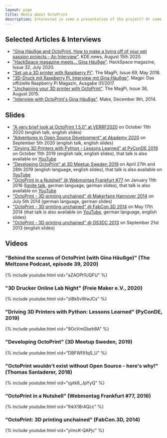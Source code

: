```yaml
---
layout: page
title: Media about OctoPrint
description: Interested in some a presentation of the project? Or some articles or interviews? Here you can find some media about OctoPrint.
---
```


## Selected Articles & Interviews

  * ["Gina Häußge and OctoPrint. How to make a living off of your pet passion projects - An Interview"](https://dot.kde.org/2020/08/15/gina-h%C3%A4u%C3%9Fge-and-octoprint). KDE.news, August 15th 2020.
  * ["HackSpace magazine meets... Gina Häußge"](https://hackspace.raspberrypi.org/issues/32). HackSpace magazine, Issue 32, July 2020.
  * ["Set up a 3D printer with Raspberry Pi"](https://magpi.raspberrypi.org/issues/69). The MagPi, Issue 69, May 2018.
  * ["3D-Druck mit Raspberry Pi. Interview mit Gina Häußge"](http://www.chip.de/downloads/MagPi-Sonderheft-01_17-Vollversion_119062677.html). Magpi: Das offizielle Raspberry Pi Magazin, Ausgabe 01/2017.
  * ["Unchaining your 3D printer with OctoPrint"](https://magpi.raspberrypi.org/issues/36). The MagPi, Issue 36, August 2015.
  * ["Interview with OctoPrint's Gina Häußge"](https://makezine.com/2014/12/09/interview-with-octoprints-gina-hausge/). Make, December 9th, 2014.

## Slides

* ["A very brief look at OctoPrint 1.5.0" at VERRF2020](../slides/verrf2020.pdf) on October 11th 2020 (english talk, english slides)
* ["Adventures in Open Source Development" at Akademy 2020](../slides/akademy2020.pdf) on September 5th 2020 (english talk, english slides)
* ["Driving 3D Printers with Python - Lessons Learned" at PyConDE 2019](../slides/3dms19/) on October 11th 2019 (english talk, english slides), that talk is also available on [YouTube](https://www.youtube.com/watch?v=zlBk5vWwJCs)
* ["Developing OctoPrint" at 3D Meetup Sweden 2019](../slides/3dms19/) on April 27th and 28th 2019 (english language, english slides), that talk is also available on [YouTube](https://www.youtube.com/watch?v=DBFWfXfqS_U)
* ["OctoPrint in a Nutshell" @ Webmontag Frankfurt #77](../slides/wmfra77.pdf) on January 11th 2016 ([Ignite talk](https://en.wikipedia.org/wiki/Ignite_(event)), german language, german slides), that talk is also available on [YouTube](https://www.youtube.com/watch?v=lhkX18r4Qcc)
* ["OctoPrint - 3D printing unchained" @ Makerfaire Hannover 2014](../slides/makerfairehannover14/) on July 5th 2014 (german language, german slides)
* ["OctoPrint - 3D printing unchained" @ FabCon.3D 2014](../slides/fabcon14/) on May 17th 2014 (that talk is also available on [YouTube](https://www.youtube.com/watch?v=ylmcK-QAPjc), german language, english slides)
* ["OctoPrint - 3D printing unchained" @ OS3DC 2013](../slides/os3dc/) on September 21st 2013 (english slides)

## Videos

### "Behind the scenes of OctoPrint (with Gina Häußge)" (The Meltzone Podcast, episode 39, 2020)

{% include youtube.html vid="aZAOPt1UQFU" %}

### "3D Drucker Online Lab Night" (Freie Maker e.V., 2020)

{% include youtube.html vid="zlBk5vWwJCs" %}

### "Driving 3D Printers with Python: Lessons Learned" (PyConDE, 2019)

{% include youtube.html vid="9OcVmGbeh8A" %}

### "Developing OctoPrint" (3D Meetup Sweden, 2019)

{% include youtube.html vid="DBFWfXfqS_U" %}

### "OctoPrint wouldn't exist without Open Source - here's why!" (Thomas Sanladerer, 2018)

{% include youtube.html vid="qytk8_JpYyQ" %}

### “OctoPrint in a Nutshell” (Webmontag Frankfurt #77, 2016)

{% include youtube.html vid="lhkX18r4Qcc" %}

### “OctoPrint: 3D printing unchained” (FabCon.3D, 2014)

{% include youtube.html vid="ylmcK-QAPjc" %}
